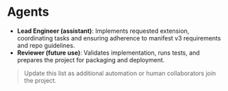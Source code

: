 # Agents

- **Lead Engineer (assistant)**: Implements requested extension, coordinating tasks and ensuring adherence to manifest v3 requirements and repo guidelines.
- **Reviewer (future use)**: Validates implementation, runs tests, and prepares the project for packaging and deployment.

> Update this list as additional automation or human collaborators join the project.
